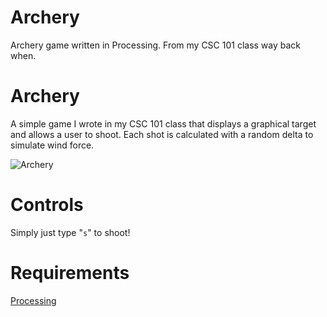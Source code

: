 # Archery
Archery game written in Processing. From my CSC 101 class way back when.

Archery
========

A simple game I wrote in my CSC 101 class that displays a graphical target and allows a user to shoot. Each shot is calculated with a random delta to simulate wind force.

![Archery](http://i1158.photobucket.com/albums/p618/g12mcgov/Screenshot2015-01-09153720.png)

Controls
========

Simply just type "<code>s</code>" to shoot!


Requirements
========

[Processing](https://processing.org/download/)
